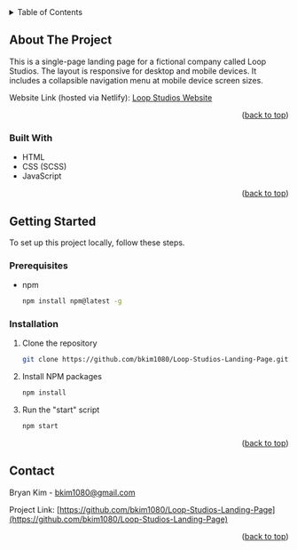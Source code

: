 <div id="top"></div>
<details>
  <summary>Table of Contents</summary>
  <ol>
    <li>
      <a href="#about-the-project">About The Project</a>
      <ul>
        <li><a href="#built-with">Built With</a></li>
      </ul>
    </li>
    <li>
      <a href="#getting-started">Getting Started</a>
      <ul>
        <li><a href="#prerequisites">Prerequisites</a></li>
        <li><a href="#installation">Installation</a></li>
      </ul>
    </li>
  </ol>
</details>

## About The Project

This is a single-page landing page for a fictional company called Loop Studios. The layout is responsive for desktop and mobile devices. It includes a collapsible navigation menu at mobile device screen sizes.

Website Link (hosted via Netlify): [Loop Studios Website](https://jovial-ardinghelli-c3639d.netlify.app)

<p align="right">(<a href="#top">back to top</a>)</p>

### Built With

-   HTML
-   CSS (SCSS)
-   JavaScript

<p align="right">(<a href="#top">back to top</a>)</p>

## Getting Started

To set up this project locally, follow these steps.

### Prerequisites

-   npm
    ```sh
    npm install npm@latest -g
    ```

### Installation

1. Clone the repository
    ```sh
    git clone https://github.com/bkim1080/Loop-Studios-Landing-Page.git
    ```
2. Install NPM packages
    ```sh
    npm install
    ```
3. Run the "start" script
    ```sh
    npm start
    ```

<p align="right">(<a href="#top">back to top</a>)</p>

## Contact

Bryan Kim - bkim1080@gmail.com

Project Link: [https://github.com/bkim1080/Loop-Studios-Landing-Page](https://github.com/bkim1080/Loop-Studios-Landing-Page)

<p align="right">(<a href="#top">back to top</a>)</p>
